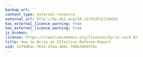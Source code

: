 ```yaml
---
backup_url: ''
content_type: external-resource
external_url: http://dx.doi.org/10.1172%2FJCI39424
has_external_licence_warning: true
has_external_license_warning: true
is_broken: ''
license: https://creativecommons.org/licenses/by-nc-sa/4.0/
title: How to Write an Effective Referee Report
uid: 15f90bac-f616-47ea-a60c-7dbb3d6957bc
---
```

